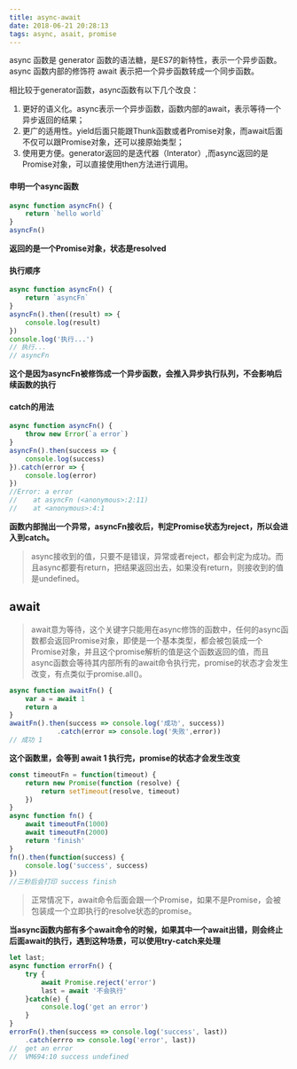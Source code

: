 ```yaml
---
title: async-await
date: 2018-06-21 20:28:13
tags: async, asait, promise
---
```

async 函数是 generator 函数的语法糖，是ES7的新特性，表示一个异步函数。async 函数内部的修饰符 await 表示把一个异步函数转成一个同步函数。

<!-- more -->

相比较于generator函数，async函数有以下几个改良：

 1. 更好的语义化。async表示一个异步函数，函数内部的await，表示等待一个异步返回的结果；
 2. 更广的适用性。yield后面只能跟Thunk函数或者Promise对象，而await后面不仅可以跟Promise对象，还可以接原始类型；
 3. 使用更方便。generator返回的是迭代器（Interator）,而async返回的是Promise对象，可以直接使用then方法进行调用。
 
#### 申明一个async函数
```js
async function asyncFn() {
    return `hello world`
}
asyncFn()
```
**返回的是一个Promise对象，状态是resolved**

#### 执行顺序
```js
async function asyncFn() {
    return `asyncFn`
}
asyncFn().then((result) => {
    console.log(result)
})
console.log('执行...')
// 执行...
// asyncFn
```
**这个是因为asyncFn被修饰成一个异步函数，会推入异步执行队列，不会影响后续函数的执行**
#### catch的用法
```js
async function asyncFn() {
    throw new Error(`a error`)
}
asyncFn().then(success => {
    console.log(success)
}).catch(error => {
    console.log(error)
})
//Error: a error
//    at asyncFn (<anonymous>:2:11)
//    at <anonymous>:4:1
```
**函数内部抛出一个异常，asyncFn接收后，判定Promise状态为reject，所以会进入到catch。**

> async接收到的值，只要不是错误，异常或者reject，都会判定为成功。而且async都要有return，把结果返回出去，如果没有return，则接收到的值是undefined。

## await

> await意为等待，这个关键字只能用在async修饰的函数中，任何的async函数都会返回Promise对象，即使是一个基本类型，都会被包装成一个Promise对象，并且这个promise解析的值是这个函数返回的值，而且async函数会等待其内部所有的await命令执行完，promise的状态才会发生改变，有点类似于promise.all()。
```js
async function awaitFn() {
    var a = await 1
    return a
}
awaitFn().then(success => console.log('成功', success))
            .catch(error => console.log('失败',error))
// 成功 1
```
**这个函数里，会等到 await 1 执行完，promise的状态才会发生改变**

```js
const timeoutFn = function(timeout) {
    return new Promise(function (resolve) {
        return setTimeout(resolve, timeout)
    })
}
async function fn() {
    await timeoutFn(1000)
    await timeoutFn(2000)
    return 'finish'
}
fn().then(function(success) {
    console.log('success', success)
})
//三秒后会打印 success finish
```

> 正常情况下，await命令后面会跟一个Promise，如果不是Promise，会被包装成一个立即执行的resolve状态的promise。

**当async函数内部有多个await命令的时候，如果其中一个await出错，则会终止后面await的执行，遇到这种场景，可以使用try-catch来处理**
```js
let last;
async function errorFn() {
    try {
        await Promise.reject('error')
        last = await '不会执行'
    }catch(e) {
        console.log('get an error')
    }
}
errorFn().then(success => console.log('success', last))
    .catch(errro => console.log('error', last))
//  get an error
//  VM694:10 success undefined
```


